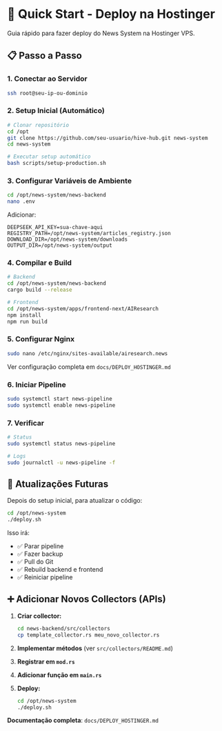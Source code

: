 # 🚀 Quick Start - Deploy na Hostinger

Guia rápido para fazer deploy do News System na Hostinger VPS.

## 📋 Passo a Passo

### 1. Conectar ao Servidor

```bash
ssh root@seu-ip-ou-dominio
```

### 2. Setup Inicial (Automático)

```bash
# Clonar repositório
cd /opt
git clone https://github.com/seu-usuario/hive-hub.git news-system
cd news-system

# Executar setup automático
bash scripts/setup-production.sh
```

### 3. Configurar Variáveis de Ambiente

```bash
cd /opt/news-system/news-backend
nano .env
```

Adicionar:

```env
DEEPSEEK_API_KEY=sua-chave-aqui
REGISTRY_PATH=/opt/news-system/articles_registry.json
DOWNLOAD_DIR=/opt/news-system/downloads
OUTPUT_DIR=/opt/news-system/output
```

### 4. Compilar e Build

```bash
# Backend
cd /opt/news-system/news-backend
cargo build --release

# Frontend
cd /opt/news-system/apps/frontend-next/AIResearch
npm install
npm run build
```

### 5. Configurar Nginx

```bash
sudo nano /etc/nginx/sites-available/airesearch.news
```

Ver configuração completa em `docs/DEPLOY_HOSTINGER.md`

### 6. Iniciar Pipeline

```bash
sudo systemctl start news-pipeline
sudo systemctl enable news-pipeline
```

### 7. Verificar

```bash
# Status
sudo systemctl status news-pipeline

# Logs
sudo journalctl -u news-pipeline -f
```

## 🔄 Atualizações Futuras

Depois do setup inicial, para atualizar o código:

```bash
cd /opt/news-system
./deploy.sh
```

Isso irá:
- ✅ Parar pipeline
- ✅ Fazer backup
- ✅ Pull do Git
- ✅ Rebuild backend e frontend
- ✅ Reiniciar pipeline

## ➕ Adicionar Novos Collectors (APIs)

1. **Criar collector:**
   ```bash
   cd news-backend/src/collectors
   cp template_collector.rs meu_novo_collector.rs
   ```

2. **Implementar métodos** (ver `src/collectors/README.md`)

3. **Registrar em `mod.rs`**

4. **Adicionar função em `main.rs`**

5. **Deploy:**
   ```bash
   cd /opt/news-system
   ./deploy.sh
   ```

**Documentação completa**: `docs/DEPLOY_HOSTINGER.md`














